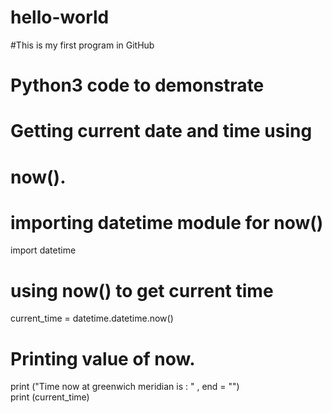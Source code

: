 # hello-world
#This is my first program in GitHub


# Python3 code to demonstrate  
# Getting current date and time using   
# now().  
    
# importing datetime module for now()  
import datetime  
    
# using now() to get current time  
current_time = datetime.datetime.now()  
    
# Printing value of now.  
print ("Time now at greenwich meridian is : "
                                    , end = "")  
print (current_time)  
